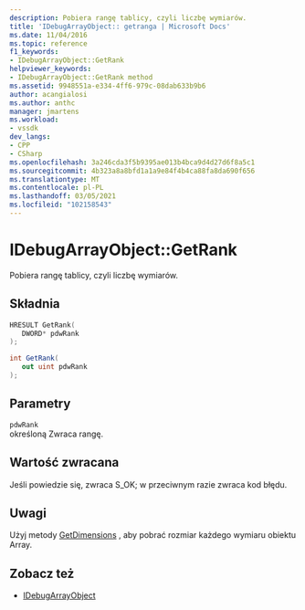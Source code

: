 ```yaml
---
description: Pobiera rangę tablicy, czyli liczbę wymiarów.
title: 'IDebugArrayObject:: getranga | Microsoft Docs'
ms.date: 11/04/2016
ms.topic: reference
f1_keywords:
- IDebugArrayObject::GetRank
helpviewer_keywords:
- IDebugArrayObject::GetRank method
ms.assetid: 9948551a-e334-4ff6-979c-08dab633b9b6
author: acangialosi
ms.author: anthc
manager: jmartens
ms.workload:
- vssdk
dev_langs:
- CPP
- CSharp
ms.openlocfilehash: 3a246cda3f5b9395ae013b4bca9d4d27d6f8a5c1
ms.sourcegitcommit: 4b323a8a8bfd1a1a9e84f4b4ca88fa8da690f656
ms.translationtype: MT
ms.contentlocale: pl-PL
ms.lasthandoff: 03/05/2021
ms.locfileid: "102158543"
---
```

# <a name="idebugarrayobjectgetrank"></a>IDebugArrayObject::GetRank
Pobiera rangę tablicy, czyli liczbę wymiarów.

## <a name="syntax"></a>Składnia

```cpp
HRESULT GetRank( 
   DWORD* pdwRank
);
```

```csharp
int GetRank(
   out uint pdwRank
);
```

## <a name="parameters"></a>Parametry
`pdwRank`\
określoną Zwraca rangę.

## <a name="return-value"></a>Wartość zwracana
 Jeśli powiedzie się, zwraca S_OK; w przeciwnym razie zwraca kod błędu.

## <a name="remarks"></a>Uwagi
 Użyj metody [GetDimensions](../../../extensibility/debugger/reference/idebugarrayobject-getdimensions.md) , aby pobrać rozmiar każdego wymiaru obiektu Array.

## <a name="see-also"></a>Zobacz też
- [IDebugArrayObject](../../../extensibility/debugger/reference/idebugarrayobject.md)

